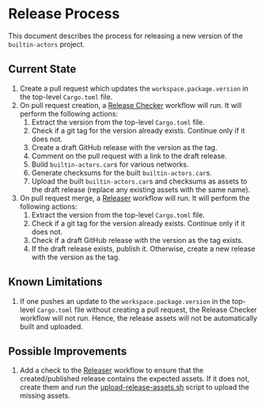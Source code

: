# Release Process

This document describes the process for releasing a new version of the `builtin-actors` project.

## Current State

1. Create a pull request which updates the `workspace.package.version` in the top-level `Cargo.toml` file.
2. On pull request creation, a [Release Checker](.github/workflows/release-check.yml) workflow will run. It will perform the following actions:
    1. Extract the version from the top-level `Cargo.toml` file.
    2. Check if a git tag for the version already exists. Continue only if it does not.
    3. Create a draft GitHub release with the version as the tag.
    4. Comment on the pull request with a link to the draft release.
    5. Build `builtin-actors.car`s for various networks.
    6. Generate checksums for the built `builtin-actors.car`s.
    7. Upload the built `builtin-actors.car`s and checksums as assets to the draft release (replace any existing assets with the same name).
3. On pull request merge, a [Releaser](.github/workflows/release.yml) workflow will run. It will perform the following actions:
    1. Extract the version from the top-level `Cargo.toml` file.
    2. Check if a git tag for the version already exists. Continue only if it does not.
    3. Check if a draft GitHub release with the version as the tag exists.
    4. If the draft release exists, publish it. Otherwise, create a new release with the version as the tag.

## Known Limitations

1. If one pushes an update to the `workspace.package.version` in the top-level `Cargo.toml` file without creating a pull request, the Release Checker workflow will not run. Hence, the release assets will not be automatically built and uploaded.

## Possible Improvements

1. Add a check to the [Releaser](.github/workflows/release.yml) workflow to ensure that the created/published release contains the expected assets. If it does not, create them and run the [upload-release-assets.sh](scripts/upload-release-assets.sh) script to upload the missing assets.
